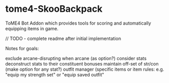 # tome4-SkooBackpack
ToME4 Bot Addon which provides tools for scoring and automatically equipping items in game.

// TODO - complete readme after initial implementation

Notes for goals:

exclude arcane-disrupting when arcane (as option?)
consider stats
deconstruct stats to their constituent bonuses
maintain off-set of str/con (make option for any stat?)
outfit manager (specific items or item rules: e.g. "equip my strength set" or "equip saved outfit"
